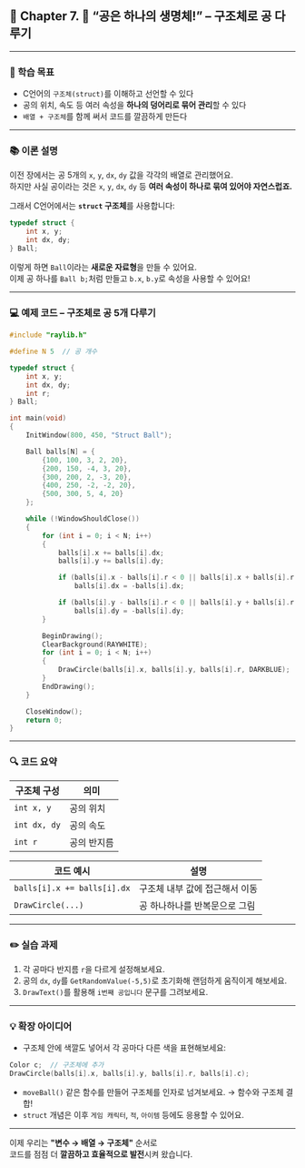 ## 📘 Chapter 7. 🧩 “공은 하나의 생명체!” – 구조체로 공 다루기  

---

### 🎯 학습 목표  
- C언어의 `구조체(struct)`를 이해하고 선언할 수 있다  
- 공의 위치, 속도 등 여러 속성을 **하나의 덩어리로 묶어 관리**할 수 있다  
- `배열 + 구조체`를 함께 써서 코드를 깔끔하게 만든다

---

### 📚 이론 설명

이전 장에서는 공 5개의 `x`, `y`, `dx`, `dy` 값을 각각의 배열로 관리했어요.  
하지만 사실 공이라는 것은 `x`, `y`, `dx`, `dy` 등 **여러 속성이 하나로 묶여 있어야 자연스럽죠.**

그래서 C언어에서는 **`struct` 구조체**를 사용합니다:

```c
typedef struct {
    int x, y;
    int dx, dy;
} Ball;
```

이렇게 하면 `Ball`이라는 **새로운 자료형**을 만들 수 있어요.  
이제 공 하나를 `Ball b;`처럼 만들고 `b.x`, `b.y`로 속성을 사용할 수 있어요!

---

### 💻 예제 코드 – 구조체로 공 5개 다루기

```c
#include "raylib.h"

#define N 5  // 공 개수

typedef struct {
    int x, y;
    int dx, dy;
    int r;
} Ball;

int main(void)
{
    InitWindow(800, 450, "Struct Ball");

    Ball balls[N] = {
        {100, 100, 3, 2, 20},
        {200, 150, -4, 3, 20},
        {300, 200, 2, -3, 20},
        {400, 250, -2, -2, 20},
        {500, 300, 5, 4, 20}
    };

    while (!WindowShouldClose())
    {
        for (int i = 0; i < N; i++)
        {
            balls[i].x += balls[i].dx;
            balls[i].y += balls[i].dy;

            if (balls[i].x - balls[i].r < 0 || balls[i].x + balls[i].r > 800)
                balls[i].dx = -balls[i].dx;

            if (balls[i].y - balls[i].r < 0 || balls[i].y + balls[i].r > 450)
                balls[i].dy = -balls[i].dy;
        }

        BeginDrawing();
        ClearBackground(RAYWHITE);
        for (int i = 0; i < N; i++)
        {
            DrawCircle(balls[i].x, balls[i].y, balls[i].r, DARKBLUE);
        }
        EndDrawing();
    }

    CloseWindow();
    return 0;
}
```

---

### 🔍 코드 요약

| 구조체 구성      | 의미                              |
|------------------|-----------------------------------|
| `int x, y`       | 공의 위치                         |
| `int dx, dy`     | 공의 속도                         |
| `int r`          | 공의 반지름                       |

| 코드 예시              | 설명                             |
|------------------------|----------------------------------|
| `balls[i].x += balls[i].dx` | 구조체 내부 값에 접근해서 이동 |
| `DrawCircle(...)`      | 공 하나하나를 반복문으로 그림   |

---

### ✏️ 실습 과제

1. 각 공마다 반지름 `r`을 다르게 설정해보세요.  
2. 공의 `dx`, `dy`를 `GetRandomValue(-5,5)`로 초기화해 랜덤하게 움직이게 해보세요.  
3. `DrawText()`를 활용해 `i번째 공입니다` 문구를 그려보세요.

---

### 💡 확장 아이디어

- 구조체 안에 색깔도 넣어서 각 공마다 다른 색을 표현해보세요:
```c
Color c;  // 구조체에 추가
DrawCircle(balls[i].x, balls[i].y, balls[i].r, balls[i].c);
```

- `moveBall()` 같은 함수를 만들어 구조체를 인자로 넘겨보세요. → 함수와 구조체 결합!  
- `struct` 개념은 이후 `게임 캐릭터`, `적`, `아이템` 등에도 응용할 수 있어요.

---

이제 우리는 **"변수 → 배열 → 구조체"** 순서로  
코드를 점점 더 **깔끔하고 효율적으로 발전**시켜 왔습니다.  
